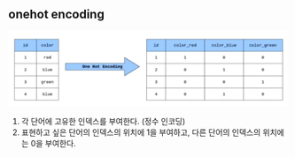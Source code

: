 ## onehot encoding
![onehot](../image/7.onehot.png)

1. 각 단어에 고유한 인덱스를 부여한다. (정수 인코딩)
2. 표현하고 싶은 단어의 인덱스의 위치에 1을 부여하고, 다른 단어의 인덱스의 위치에는 0을 부여한다.
